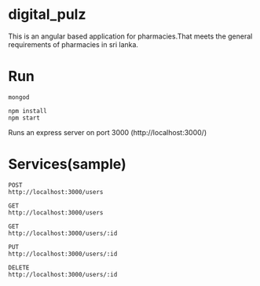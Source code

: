 # digital_pulz
This is an angular based application for pharmacies.That meets the general requirements of pharmacies in sri lanka.

# Run
```
mongod

npm install
npm start
```
Runs an express server on port 3000 (http://localhost:3000/)

# Services(sample)
```
POST
http://localhost:3000/users

GET
http://localhost:3000/users

GET
http://localhost:3000/users/:id

PUT
http://localhost:3000/users/:id

DELETE
http://localhost:3000/users/:id
  
```
